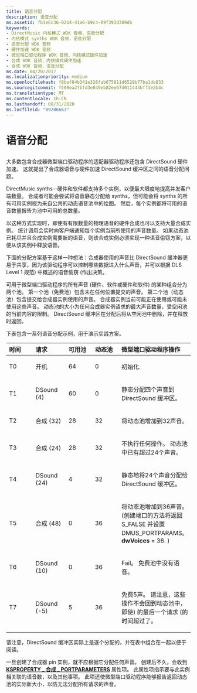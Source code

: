 ```yaml
---
title: 语音分配
description: 语音分配
ms.assetid: fb1e6c36-02b4-41a6-b9c4-09f393d389db
keywords:
- DirectMusic 内核模式 WDK 音频，语音分配
- 内核模式 synths WDK 音频，语音分配
- 语音分配 WDK 音频
- 硬件加速 WDK 音频
- 微型端口驱动程序 WDK 音频、内核模式硬件加速
- 合成 WDK 音频，内核模式硬件加速
- 合成 WDK 音频，语音分配
ms.date: 04/20/2017
ms.localizationpriority: medium
ms.openlocfilehash: f8bef84b341e326fab675911d6529b77ba1de833
ms.sourcegitcommit: f500ea2fbfd3e849eb82ee67d011443bff3e2b4c
ms.translationtype: MT
ms.contentlocale: zh-CN
ms.lasthandoff: 08/31/2020
ms.locfileid: "89206663"
---
```

# <a name="voice-allocation"></a>语音分配


## <span id="voice_allocation"></span><span id="VOICE_ALLOCATION"></span>


大多数包含合成器微型端口驱动程序的适配器驱动程序还包含 DirectSound 硬件加速。 这就提出了合成器语音与硬件加速 DirectSound 缓冲区之间的语音分配问题。

DirectMusic synths--硬件和软件都支持多个实例，以便最大限度地提高并发客户端数量。 合成者可能会尝试将语音静态分配给 synths，但可能会将 synths 的所有可用实例视为来自公共的动态语音池中的绘图。 然后，每个实例都将可用的语音数量报告为池中可用的总数量。

以这种方式实现时，即使有有限数量的物理语音的硬件合成也可以支持大量合成实例。 统计调用会实时向客户端通知每个实例当前所使用的声音数量。 如果动态池已耗尽并且合成实例需要新的语音，则该合成实例必须实现一种语音偷窃方案，以便从该实例中释放语音。

下面的分配方案基于这样一种想法：合成器使用的声音比 DirectSound 缓冲器更易于共享，因为该驱动程序可以控制哪些数据进入什么声音，并可以根据 DLS Level 1 规范) 中概述的语音偷窃 (作出决策。

可用于微型端口驱动程序的所有声音 (硬件、软件或硬件和软件) 的某种组合分为两个池。 第一个池（免费池）包含未在任何位置提交的声音。 第二个池（动态池）包含提交给合成器实例使用的声音。 合成器实例当前可能正在使用或可能未使用这些声音。 动态池的大小为任何合成器实例请求的最大声音数量，受空闲池的当前内容的限制。 DirectSound 缓冲区在分配后将从空闲池中删除，并在释放时返回。

下表包含一系列语音分配示例，用于演示实践方案。

<table>
<colgroup>
<col width="20%" />
<col width="20%" />
<col width="20%" />
<col width="20%" />
<col width="20%" />
</colgroup>
<thead>
<tr class="header">
<th align="left">时间</th>
<th align="left">请求</th>
<th align="left">可用池</th>
<th align="left">动态池</th>
<th align="left">微型端口驱动程序操作</th>
</tr>
</thead>
<tbody>
<tr class="odd">
<td align="left"><p>T0</p></td>
<td align="left"><p>开机</p></td>
<td align="left"><p>64</p></td>
<td align="left"><p>0</p></td>
<td align="left"><p>初始化.</p></td>
</tr>
<tr class="even">
<td align="left"><p>T1</p></td>
<td align="left">DSound (4) </td>
<td align="left"><p>60</p></td>
<td align="left"><p>0</p></td>
<td align="left"><p>静态分配四个声音到 DirectSound 缓冲区。</p></td>
</tr>
<tr class="odd">
<td align="left"><p>T2</p></td>
<td align="left">合成 (32) </td>
<td align="left"><p>28</p></td>
<td align="left"><p>32</p></td>
<td align="left"><p>将动态池增加到32声音。</p></td>
</tr>
<tr class="even">
<td align="left"><p>T3</p></td>
<td align="left">合成 (24) </td>
<td align="left"><p>28</p></td>
<td align="left"><p>32</p></td>
<td align="left"><p>不执行任何操作。 动态池中已有超过24个声音。</p></td>
</tr>
<tr class="odd">
<td align="left"><p>T4</p></td>
<td align="left">DSound (24) </td>
<td align="left"><p>4</p></td>
<td align="left"><p>32</p></td>
<td align="left"><p>静态地将24个声音分配给 DirectSound 缓冲区。</p></td>
</tr>
<tr class="even">
<td align="left"><p>T5</p></td>
<td align="left">合成 (48) </td>
<td align="left"><p>0</p></td>
<td align="left"><p>36</p></td>
<td align="left"><p>将动态池增加到36声音。  (创建端口的方法将返回 S_FALSE 并设置 DMUS_PORTPARAMS。<strong>dwVoices</strong> = 36. ) </p></td>
</tr>
<tr class="odd">
<td align="left"><p>T6</p></td>
<td align="left">DSound (10) </td>
<td align="left"><p>0</p></td>
<td align="left"><p>36</p></td>
<td align="left"><p>Fail。 免费池中没有语音。</p></td>
</tr>
<tr class="even">
<td align="left"><p>T7</p></td>
<td align="left">DSound (-5) </td>
<td align="left"><p>5</p></td>
<td align="left"><p>36</p></td>
<td align="left"><p>免费5声。 请注意，这些操作不会回到动态池中，即使) 的最后一个请求 (的时间超过了。</p></td>
</tr>
</tbody>
</table>

 

请注意，DirectSound 缓冲区实际上是逐个分配的，并在表中组合在一起以便于阅读。

一旦创建了合成器 pin 实例，就不应根据它分配任何声音。 创建后不久，会收到 [**KSPROPERTY \_ 合成 \_ PORTPARAMETERS**](/previous-versions/ff537405(v=vs.85)) 属性项。 此属性项指示要与此实例相关联的语音数，以及其他事项。 此项还使微型端口驱动程序能够报告返回动态池的实际新大小，以防无法分配所有请求的声音。

 

